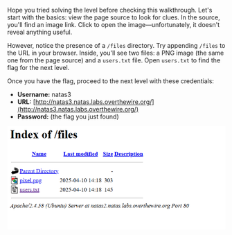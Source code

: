 Hope you tried solving the level before checking this walkthrough. Let's start with the basics: view the page source to look for clues. In the source, you'll find an image link. Click to open the image—unfortunately, it doesn't reveal anything useful.

However, notice the presence of a `/files` directory. Try appending `/files` to the URL in your browser. Inside, you'll see two files: a PNG image (the same one from the page source) and a `users.txt` file. Open `users.txt` to find the flag for the next level.

Once you have the flag, proceed to the next level with these credentials:

- **Username:** natas3  
- **URL:** [http://natas3.natas.labs.overthewire.org/](http://natas3.natas.labs.overthewire.org/)  
- **Password:** (the flag you just found)

![level_2-3](../images/level_2-3.png)